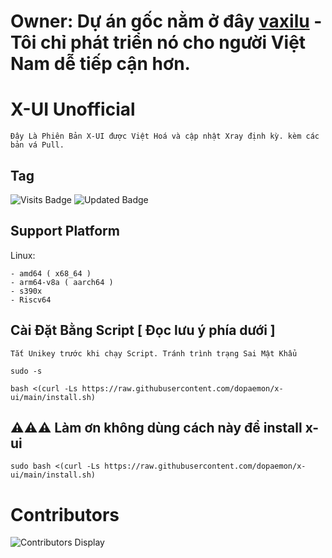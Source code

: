 # Owner: Dự án gốc nằm ở đây [**vaxilu**](https://github.com/vaxilu/x-ui) - Tôi chỉ phát triển nó cho người Việt Nam dễ tiếp cận hơn.
# X-UI Unofficial
```
Đây Là Phiên Bản X-UI được Việt Hoá và cập nhật Xray định kỳ. kèm các bản vá Pull.
```
## Tag
![Visits Badge](https://badges.pufler.dev/visits/dopaemon/x-ui)
![Updated Badge](https://badges.pufler.dev/updated/dopaemon/x-ui)
## Support Platform
Linux:
```
- amd64 ( x68_64 )
- arm64-v8a ( aarch64 )
- s390x
- Riscv64
```
## Cài Đặt Bằng Script [ Đọc lưu ý phía dưới ]
```
Tắt Unikey trước khi chạy Script. Tránh trình trạng Sai Mật Khẩu
```
```
sudo -s
```
```
bash <(curl -Ls https://raw.githubusercontent.com/dopaemon/x-ui/main/install.sh)
```
## ⚠️⚠️⚠️ Làm ơn không dùng cách này để install x-ui
```
sudo bash <(curl -Ls https://raw.githubusercontent.com/dopaemon/x-ui/main/install.sh)
```
# Contributors
![Contributors Display](https://badges.pufler.dev/contributors/dopaemon/x-ui?size=50&padding=5&bots=true)
